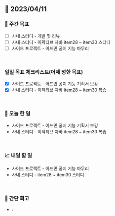 ## 📅 2023/04/11


### 👏 주간 목표

- [ ] 사내 스터디 - 개발 및 리뷰
- [ ] 사내 스터디 - 이펙티브 자바 item28 ~ item30 스터디
- [ ] 사이드 프로젝트 - 어드민 공지 기능 마무리

<br/>

### 일일 목표 체크리스트(어제 정한 목표)

- [x] 사이드 프로젝트 - 어드민 공지 기능 기획서 보강
- [x] 사내 스터디 - 이펙티브 자바 item28 ~ item30 복습

<br/>

### 💯 오늘 한 일

- 사이드 프로젝트 - 어드민 공지 기능 기획서 보강
- 사내 스터디 - 이펙티브 자바 item28 ~ item30 복습

<br/>

### 📈 내일 할 일

- 사이드 프로젝트 - 어드민 공지 기능 마무리
- 사내 스터디 - item28 ~ item30 스터디

<br/>

### 🤔 간단 회고

- .
 
